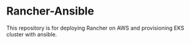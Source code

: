 # Rancher-Ansible

This repository is for deploying Rancher on AWS and provisioning EKS cluster with ansible.